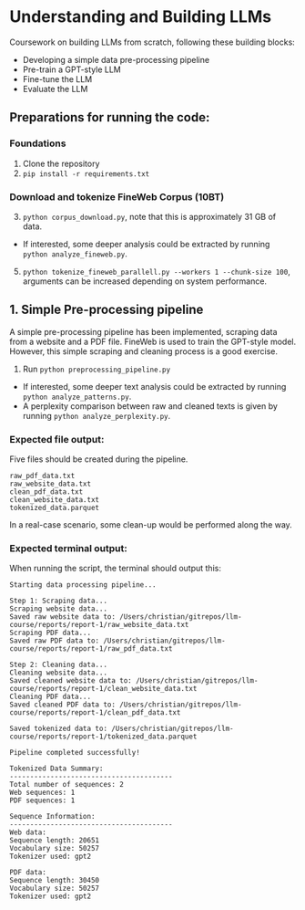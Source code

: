 # Understanding and Building LLMs

Coursework on building LLMs from scratch, following these building blocks:
- Developing a simple data pre-processing pipeline
- Pre-train a GPT-style LLM
- Fine-tune the LLM
- Evaluate the LLM

## Preparations for running the code:

### Foundations
1. Clone the repository
2. `pip install -r requirements.txt`

### Download and tokenize FineWeb Corpus (10BT)
3. `python corpus_download.py`, note that this is approximately 31 GB of data.
- If interested, some deeper analysis could be extracted by running `python analyze_fineweb.py`.
5. `python tokenize_fineweb_parallell.py --workers 1 --chunk-size 100`, arguments can be increased depending on system performance. 

## 1. Simple Pre-processing pipeline
A simple pre-processing pipeline has been implemented, scraping data from a website and a PDF file. FineWeb is used to train the GPT-style model. However, this simple scraping and cleaning process is a good exercise.

1. Run `python preprocessing_pipeline.py`
- If interested, some deeper text analysis could be extracted by running `python analyze_patterns.py`.
- A perplexity comparison between raw and cleaned texts is given by running `python analyze_perplexity.py`.

### Expected file output:
Five files should be created during the pipeline. 
```
raw_pdf_data.txt
raw_website_data.txt
clean_pdf_data.txt
clean_website_data.txt
tokenized_data.parquet
```
In a real-case scenario, some clean-up would be performed along the way. 

### Expected terminal output:
When running the script, the terminal should output this:

```
Starting data processing pipeline...

Step 1: Scraping data...
Scraping website data...
Saved raw website data to: /Users/christian/gitrepos/llm-course/reports/report-1/raw_website_data.txt
Scraping PDF data...
Saved raw PDF data to: /Users/christian/gitrepos/llm-course/reports/report-1/raw_pdf_data.txt

Step 2: Cleaning data...
Cleaning website data...
Saved cleaned website data to: /Users/christian/gitrepos/llm-course/reports/report-1/clean_website_data.txt
Cleaning PDF data...
Saved cleaned PDF data to: /Users/christian/gitrepos/llm-course/reports/report-1/clean_pdf_data.txt

Saved tokenized data to: /Users/christian/gitrepos/llm-course/reports/report-1/tokenized_data.parquet

Pipeline completed successfully!

Tokenized Data Summary:
----------------------------------------
Total number of sequences: 2
Web sequences: 1
PDF sequences: 1

Sequence Information:
----------------------------------------
Web data:
Sequence length: 20651
Vocabulary size: 50257
Tokenizer used: gpt2

PDF data:
Sequence length: 30450
Vocabulary size: 50257
Tokenizer used: gpt2
```
